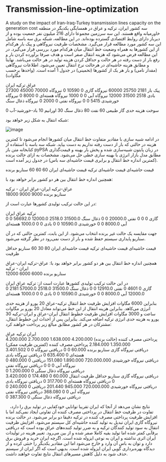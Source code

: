 # Transmission-line-optimization
A study on the impact of Iran-Iraq-Turkey transmission lines capacity on the generation cost
سه کشور ایران، ترکیه و عراق در همسایگی یکدیگر در منطقه خاورمیانه واقع هستند. این سه سرزمین مجموعا دارای 216 میلیون نفر جمعیت بوده و از دیرباز دارای روابط اقتصادی گسترده بوده‌اند. در این مطالعه، شبکه برق سه باسه شامل این سه کشور مورد مطالعه قرار می‌گیرد. مشخصات ظرفیت نیروگاهی و پیک بار هرکدام از این کشورها به همراه وضعیت خط انتقال میان هرکدام مورد بررسی قرار می‌گیرد. در این مطالعه فرض می‌شود که هزینه انتقال صفر است و هدف صرفا برآورده کردن بار و رفع بار از دست رفته در هر حالت و حداقل کردن هزینه تولید در هر حالت می‌باشد. نهایتا و مطابق هزینه حاشیه‌ای در هرحالت نرخ انتقال تعیین می‌شود.
اطلاعات نیروگاهی (مقدار نامی) و بار هر یک از کشورها (تخمینی) در جدول 1 آمده است. (واحدها برحسب مگاوات)

عراق	ترکیه	ایران	
27300	45000	70000	پیک بار
2181	25750	60000	نیروگاه گازی
0	10590	0	نیروگاه بادی
2518	31500	12000	نیروگاه آبی
0	0	1000	نیروگاه هسته‌ای
0	8000	0	نیروگاه خورشیدی
5415	0	0	نیروگاه نفتی
0	2000	0	نیروگاه ذغال سنگ

سوخت	هزینه حدی
گاز طبیعی	60
نفت	80
ذغال سنگ	30
اورانیم	10
باد-خورشید-آب	0


شبکه انتقال به شکل زیر خواهد بود:
 
 ![image](https://github.com/Ahsnazari/Transmission-line-optimization/assets/118515566/784bf727-f746-47c2-b229-56faeb6b91cb)

 در ادامه شبیه سازی با مقادیر متفاوت خط انتقال میان کشورها انجام می‌شود تا کمترین هزینه در حالتی که بار از دست رفته نداریم به دست بیاید.
شبکه سه باسه با استفاده از کتابخانه متن باز pyPSA در زبان پایتون شبیه‌سازی شده و پخش بار بهینه و قیمت‌گذاری مطابق مدل بازار انرژی با بهینه سازی خطی حل می‌شود.
مشخصات به ازای حالت برنده (کمترین اندازه خط انتقال و برابری قیمت حاشیه‌ای سه باس) در جدول زیر آمده است.

قیمت حاشیه‌ای 	قیمت حاشیه‌ای ترکیه	قیمت حاشیه‌ای ایران	
60	60	60	سناریو برنده


همچنین اندازه خط انتقال بین هر دو کشور برابر خواهد بود با:

عراق-ترکیه		ایران-عراق		ایران - ترکیه	
18000		9000		9000		سناریو برنده

در این حالت ترکیب تولیدی کشورها عبارت است از:

ترکیه		عراق		ایران	
0		0		56692.0        		گازی
0		0		0			نفتی
20000.0        	0		0			ذغال سنگ
31500.0        2518.0  		12000.0   		آبی
8000.0      	0		0			خورشیدی
 10590.0       	0 		0			بادی
0		0		1000.0       		هسته‌ای

جهت مقایسه یک حالت غیر برنده انتخاب می‌شود. از این بابت، کمترین حالتی که در آن سناریو پایداری سیستم حفظ شده و بار از دست نمی‌رود در نظر گرفته می‌شود.

قیمت حاشیه‌ای 	قیمت حاشیه‌ای ترکیه	قیمت حاشیه‌ای ایران	
80		30		60		سناریو حداقل ظرفیت

همچنین اندازه خط انتقال بین هر دو کشور برابر خواهد بود با:
عراق-ترکیه		ایران-عراق		ایران - ترکیه	
12000		6000		6000		سناریو برنده

در این حالت ترکیب تولیدی کشورها عبارت است از:
ترکیه		عراق		ایران	
0		2181		57000.0        	گازی
0		4601		0		نفتی
12910.0        	0		0		ذغال سنگ
31500.0        	2518.0  	12000.0   	آبی
8000.0      	0		0		خورشیدی
 10590.0       	0 		0		بادی
0		0		1000.0       	هسته‌ای

بنابراین 6000 مگاوات افزایش ظرفیت خط انتقال ترکیه-عراق 20 یورو از هزینه حدی انرژی می‌کاهد. بنابراین هزینه انتقال از این خط می‌تواند معادل 20 یورو بر مگاوات ساعت و 3000 مگاوات افزایش ظرفیت خطوط انتقال ایران-عراق و ایران-ترکیه 30 یورو به هزینه حدی انرژی ترکیه اضافه می‌کند. بنابراین پس از احداث این خطوط انتقال، مشترکان در هر کشور مطابق مبالغ زیر پرداخت خواهند کرد:

ایران			ترکیه			عراق		
4.200.000		2.700.000		1.638.000	پرداختی مصرف کننده (حالت برنده)	
4.200.000		1.350.000		2.184.000	پرداختی مصرف کننده (کمترین ظرفیت ممکن)	
3.401.502		0			0		دریافتی نیروگاه گازی	سناریو برنده
60.000			0			0		دریافتی نیروگاه هسته‌ای	
0			635.400			0		دریافتی نیروگاه بادی	
0			480.000			0		دریافتی نیروگاه خورشیدی	
720.000.000		1.890.000		151.080		دریافتی نیروگاه آبی	
0			0			0		دریافتی نیروگاه نفتی	
0			1.200.000		0		دریافتی نیروگاه ذغال سنگی	
3.420.000		0			174.480		دریافتی نیروگاه گازی	سناریو حداقل ظرفیت انتقال
60.000			0			0		دریافتی نیروگاه هسته‌ای	
0			317.700			0		دریافتی نیروگاه بادی	
0			240.000			0		دریافتی نیروگاه خورشیدی	
720.000.000		945.000			201.440		دریافتی نیروگاه آبی	
0			0			368.080		دریافتی نیروگاه نفتی	
0			387.300			0		دریافتی نیروگاه ذغال سنگی	

 نتایج نشان می‌دهد از آنجا که ایران تقریبا توانایی خودکفایی در تولید برق را دارد، تفاوت در ظرفیت خط انتقال در پرداختی مصرف کننده آن تفاوتی ایجاد نمی‌کند اما با افزایش ظرفیت پرداختی مصرف کننده در ترکیه دقیقا دو برابر می‌شود.
در حالت برنده نیروگاه گازی ایران تبدیل به تولید کننده حاشیه‌ای کل سیستم می‌شود.
افزایش ظرفیت انتقال به سود تولید کنندگان ترکیه و به ضرر تولید کننده‌های عراق بوده است که دریافتی برقآبی کمتر شده اما تولید بقیه کاملا صفر شده و از بین می‌رود. تغییر هزینه در تولیدات ایران اثری نداشته و ایران به نوعی ایزوله شده است. اگرچه ایران خرید و فروش برق دارد و توان به باس‌ آن وارد و خارج می‌شود اما این مقادیر یکدیگر را خنثی کرده و از دیدگاه بهره‌برداری گویی ایران ایزوله شده است. بدیهی است که اگر ایران از سیستم حذف شود به دلیل کاهش مسیرهای انتقال نتایج تفاوت خواهند داشت.



